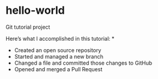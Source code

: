 # hello-world
Git tutorial project

Here’s what I accomplished in this tutorial: 
* 
* Created an open source repository
* Started and managed a new branch
* Changed a file and committed those changes to GitHub
* Opened and merged a Pull Request

